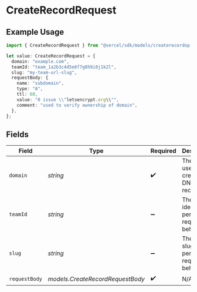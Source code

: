 # CreateRecordRequest

## Example Usage

```typescript
import { CreateRecordRequest } from "@vercel/sdk/models/createrecordop.js";

let value: CreateRecordRequest = {
  domain: "example.com",
  teamId: "team_1a2b3c4d5e6f7g8h9i0j1k2l",
  slug: "my-team-url-slug",
  requestBody: {
    name: "subdomain",
    type: "A",
    ttl: 60,
    value: "0 issue \\"letsencrypt.org\\"",
    comment: "used to verify ownership of domain",
  },
};
```

## Fields

| Field                                                    | Type                                                     | Required                                                 | Description                                              | Example                                                  |
| -------------------------------------------------------- | -------------------------------------------------------- | -------------------------------------------------------- | -------------------------------------------------------- | -------------------------------------------------------- |
| `domain`                                                 | *string*                                                 | :heavy_check_mark:                                       | The domain used to create the DNS record.                | example.com                                              |
| `teamId`                                                 | *string*                                                 | :heavy_minus_sign:                                       | The Team identifier to perform the request on behalf of. | team_1a2b3c4d5e6f7g8h9i0j1k2l                            |
| `slug`                                                   | *string*                                                 | :heavy_minus_sign:                                       | The Team slug to perform the request on behalf of.       | my-team-url-slug                                         |
| `requestBody`                                            | *models.CreateRecordRequestBody*                         | :heavy_check_mark:                                       | N/A                                                      |                                                          |